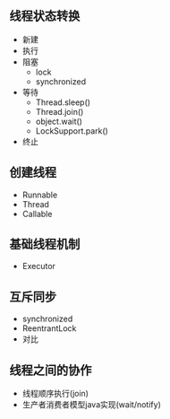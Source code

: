 ## 线程状态转换
- 新建
- 执行
- 阻塞
    - lock
    - synchronized
- 等待
    - Thread.sleep()
    - Thread.join()
    - object.wait()
    - LockSupport.park()
- 终止

## 创建线程
- Runnable
- Thread
- Callable

## 基础线程机制
- Executor

## 互斥同步
- synchronized
- ReentrantLock
- 对比

## 线程之间的协作
- 线程顺序执行(join)
- 生产者消费者模型java实现(wait/notify)
